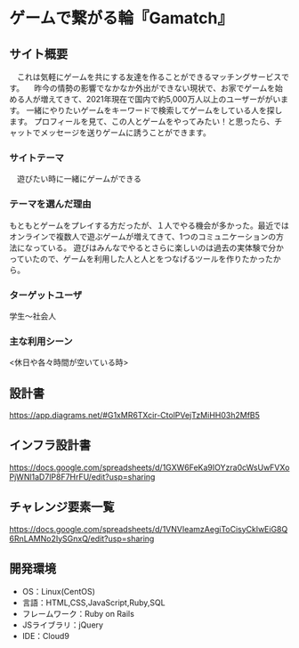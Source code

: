 # ゲームで繋がる輪『Gamatch』

## サイト概要
　これは気軽にゲームを共にする友達を作ることができるマッチングサービスです。
　昨今の情勢の影響でなかなか外出ができない現状で、お家でゲームを始める人が増えてきて、2021年現在で国内で約5,000万人以上のユーザーががいます。
 一緒にやりたいゲームをキーワードで検索してゲームをしている人を探します。 プロフィールを見て、この人とゲームをやってみたい！と思ったら、チャットでメッセージを送りゲームに誘うことができます。
 
### サイトテーマ
　遊びたい時に一緒にゲームができる

### テーマを選んだ理由
もともとゲームをプレイする方だったが、１人でやる機会が多かった。最近ではオンラインで複数人で遊ぶゲームが増えてきて、1つのコミュニケーションの方法になっている。
遊びはみんなでやるとさらに楽しいのは過去の実体験で分かっていたので、ゲームを利用した人と人とをつなげるツールを作りたかったから。

### ターゲットユーザ
学生〜社会人

### 主な利用シーン
<休日や各々時間が空いている時>

## 設計書
https://app.diagrams.net/#G1xMR6TXcir-CtolPVejTzMiHH03h2MfB5

## インフラ設計書
https://docs.google.com/spreadsheets/d/1GXW6FeKa9IOYzra0cWsUwFVXoPjWNl1aD7lP8F7HrFU/edit?usp=sharing

## チャレンジ要素一覧
https://docs.google.com/spreadsheets/d/1VNVIeamzAegiToCisyCklwEiG8Q6RnLAMNo2IySGnxQ/edit?usp=sharing

## 開発環境
- OS：Linux(CentOS)
- 言語：HTML,CSS,JavaScript,Ruby,SQL
- フレームワーク：Ruby on Rails
- JSライブラリ：jQuery
- IDE：Cloud9
